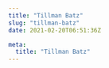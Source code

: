 ```yaml
---
title: "Tillman Batz"
slug: "tillman-batz"
date: 2021-02-20T06:51:36Z

meta:
  title: "Tillman Batz"
---
```


